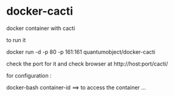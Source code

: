 docker-cacti
============

docker container with cacti

to run it 

docker run -d -p 80 -p 161:161 quantumobject/docker-cacti

check the port for it and check browser at http://host:port/cacti/

for configuration :

docker-bash container-id   ==> to access the container ...

